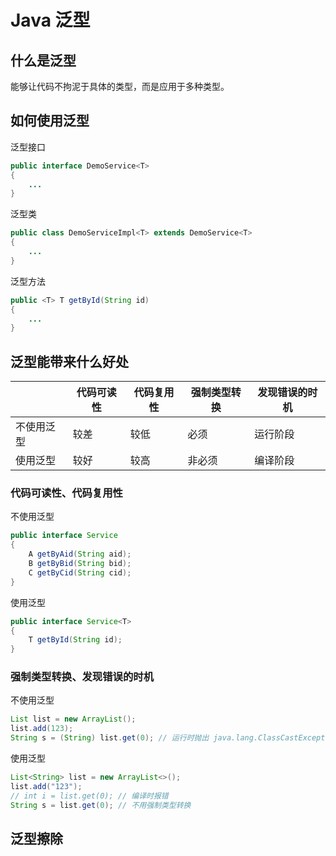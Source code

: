 # Java 泛型

## 什么是泛型
能够让代码不拘泥于具体的类型，而是应用于多种类型。

## 如何使用泛型
泛型接口
```java
public interface DemoService<T>
{
    ...
}
```

泛型类
```java
public class DemoServiceImpl<T> extends DemoService<T>
{
    ...
}
```

泛型方法
```java
public <T> T getById(String id)
{
    ...
}
```

## 泛型能带来什么好处

||代码可读性|代码复用性|强制类型转换|发现错误的时机|
|---|---|---|---|---|
|不使用泛型|较差|较低|必须|运行阶段|
|使用泛型|较好|较高|非必须|编译阶段|

### 代码可读性、代码复用性
不使用泛型
```java
public interface Service
{
    A getByAid(String aid);
    B getByBid(String bid);
    C getByCid(String cid);
}
```

使用泛型
```java
public interface Service<T>
{
    T getById(String id);
}
```

### 强制类型转换、发现错误的时机
不使用泛型
```java
List list = new ArrayList();
list.add(123);
String s = (String) list.get(0); // 运行时抛出 java.lang.ClassCastException 异常
```

使用泛型
```java
List<String> list = new ArrayList<>();
list.add("123");
// int i = list.get(0); // 编译时报错
String s = list.get(0); // 不用强制类型转换
```



## 泛型擦除
